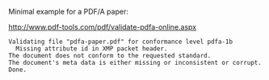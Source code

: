 Minimal example for a PDF/A paper:

http://www.pdf-tools.com/pdf/validate-pdfa-online.aspx

```text
Validating file "pdfa-paper.pdf" for conformance level pdfa-1b
  Missing attribute id in XMP packet header.
The document does not conform to the requested standard.
The document's meta data is either missing or inconsistent or corrupt.
Done.
```
